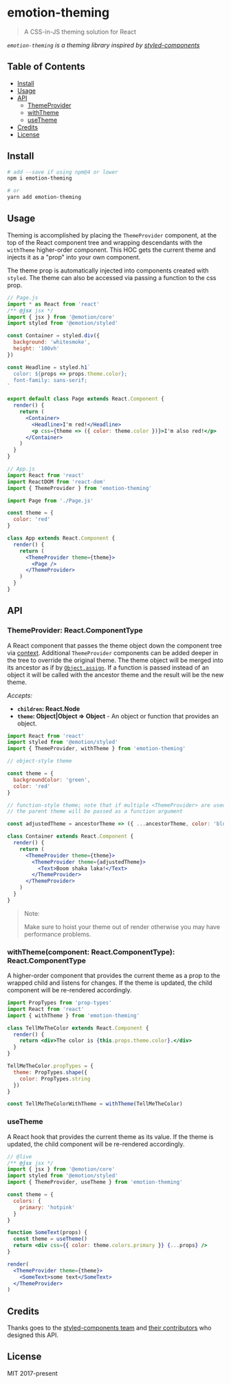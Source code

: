 # emotion-theming

> A CSS-in-JS theming solution for React

_`emotion-theming` is a theming library inspired by [styled-components](https://github.com/styled-components/styled-components)_

## Table of Contents

- [Install](#install)
- [Usage](#usage)
- [API](#api)
  - [ThemeProvider](#themeprovider-reactcomponenttype)
  - [withTheme](#withthemecomponent-reactcomponenttype-reactcomponenttype)
  - [useTheme](#usetheme)
- [Credits](#credits)
- [License](#license)

## Install

```bash
# add --save if using npm@4 or lower
npm i emotion-theming

# or
yarn add emotion-theming
```

## Usage

Theming is accomplished by placing the `ThemeProvider` component, at the top of the React component tree and wrapping descendants with the `withTheme` higher-order component. This HOC gets the current theme and injects it as a "prop" into your own component.

The theme prop is automatically injected into components created with `styled`. The theme can also be accessed via passing a function to the css prop.

```jsx
// Page.js
import * as React from 'react'
/** @jsx jsx */
import { jsx } from '@emotion/core'
import styled from '@emotion/styled'

const Container = styled.div({
  background: 'whitesmoke',
  height: '100vh'
})

const Headline = styled.h1`
  color: ${props => props.theme.color};
  font-family: sans-serif;
`

export default class Page extends React.Component {
  render() {
    return (
      <Container>
        <Headline>I'm red!</Headline>
        <p css={theme => ({ color: theme.color })}>I'm also red!</p>
      </Container>
    )
  }
}

// App.js
import React from 'react'
import ReactDOM from 'react-dom'
import { ThemeProvider } from 'emotion-theming'

import Page from './Page.js'

const theme = {
  color: 'red'
}

class App extends React.Component {
  render() {
    return (
      <ThemeProvider theme={theme}>
        <Page />
      </ThemeProvider>
    )
  }
}
```

## API

### ThemeProvider: React.ComponentType

A React component that passes the theme object down the component tree via [context](https://reactjs.org/docs/context.html). Additional `ThemeProvider` components can be added deeper in the tree to override the original theme. The theme object will be merged into its ancestor as if by [`Object.assign`](https://developer.mozilla.org/en-US/docs/Web/JavaScript/Reference/Global_Objects/Object/assign). If a function is passed instead of an object it will be called with the ancestor theme and the result will be the new theme.

_Accepts:_

- **`children`: React.Node**
- **`theme`: Object|Object => Object** - An object or function that provides an object.

```jsx
import React from 'react'
import styled from '@emotion/styled'
import { ThemeProvider, withTheme } from 'emotion-theming'

// object-style theme

const theme = {
  backgroundColor: 'green',
  color: 'red'
}

// function-style theme; note that if multiple <ThemeProvider> are used,
// the parent theme will be passed as a function argument

const adjustedTheme = ancestorTheme => ({ ...ancestorTheme, color: 'blue' })

class Container extends React.Component {
  render() {
    return (
      <ThemeProvider theme={theme}>
        <ThemeProvider theme={adjustedTheme}>
          <Text>Boom shaka laka!</Text>
        </ThemeProvider>
      </ThemeProvider>
    )
  }
}
```

> Note:
>
> Make sure to hoist your theme out of render otherwise you may have performance problems.

### withTheme(component: React.ComponentType): React.ComponentType

A higher-order component that provides the current theme as a prop to the wrapped child and listens for changes. If the theme is updated, the child component will be re-rendered accordingly.

```jsx
import PropTypes from 'prop-types'
import React from 'react'
import { withTheme } from 'emotion-theming'

class TellMeTheColor extends React.Component {
  render() {
    return <div>The color is {this.props.theme.color}.</div>
  }
}

TellMeTheColor.propTypes = {
  theme: PropTypes.shape({
    color: PropTypes.string
  })
}

const TellMeTheColorWithTheme = withTheme(TellMeTheColor)
```

### useTheme

A React hook that provides the current theme as its value. If the theme is updated, the child component will be re-rendered accordingly.

```jsx
// @live
/** @jsx jsx */
import { jsx } from '@emotion/core'
import styled from '@emotion/styled'
import { ThemeProvider, useTheme } from 'emotion-theming'

const theme = {
  colors: {
    primary: 'hotpink'
  }
}

function SomeText(props) {
  const theme = useTheme()
  return <div css={{ color: theme.colors.primary }} {...props} />
}

render(
  <ThemeProvider theme={theme}>
    <SomeText>some text</SomeText>
  </ThemeProvider>
)
```

## Credits

Thanks goes to the [styled-components team](https://github.com/styled-components/styled-components) and [their contributors](https://github.com/styled-components/styled-components/graphs/contributors) who designed this API.

## License

MIT 2017-present
